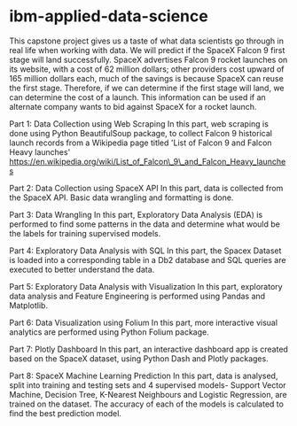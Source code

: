 # ibm-applied-data-science
This capstone project gives us a taste of what data scientists go through in real life when working with data.
We will predict if the SpaceX Falcon 9 first stage will land successfully. 
SpaceX advertises Falcon 9 rocket launches on its website, with a cost of 62 million dollars; other providers cost upward of 165 million dollars each, much of the savings is because SpaceX can reuse the first stage.
Therefore, if we can determine if the first stage will land, we can determine the cost of a launch.
This information can be used if an alternate company wants to bid against SpaceX for a rocket launch.

Part 1: Data Collection using Web Scraping
In this part, web scraping is done using Python BeautifulSoup package, to collect Falcon 9 historical launch records from a Wikipedia page titled 'List of Falcon 9 and Falcon Heavy launches'
https://en.wikipedia.org/wiki/List_of_Falcon\_9\_and_Falcon_Heavy_launches

Part 2: Data Collection using SpaceX API
In this part, data is collected from the SpaceX API. Basic data wrangling and formatting is done.

Part 3: Data Wrangling
In this part, Exploratory Data Analysis (EDA) is performed to find some patterns in the data and determine what would be the labels for training supervised models.

Part 4: Exploratory Data Analysis with SQL
In this part, the Spacex Dataset is loaded into a corresponding table in a Db2 database and SQL queries are executed to better understand the data.

Part 5: Exploratory Data Analysis with Visualization
In this part, exploratory data analysis and Feature Engineering is performed using Pandas and Matplotlib.

Part 6: Data Visualization using Folium
In this part, more interactive visual analytics are performed using Python Folium package.

Part 7: Plotly Dashboard
In this part, an interactive dashboard app is created based on the SpaceX dataset, using Python Dash and Plotly packages.

Part 8: SpaceX Machine Learning Prediction
In this part, data is analysed, split into training and testing sets and 4 supervised models- Support Vector Machine, Decision Tree, K-Nearest Neighbours and Logistic Regression, are trained on the dataset.
The accuracy of each of the models is calculated to find the best prediction model.

